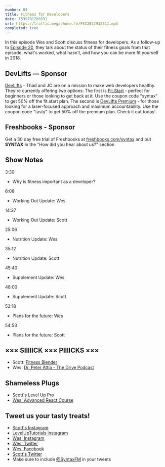 ```yaml
---
number: 84
title: Fitness for Developers
date: 1539781200331
url: https://traffic.megaphone.fm/FSI2822932511.mp3
completed: true
---
```


In this episode Wes and Scott discuss fitness for developers. As a follow-up to [Episode 20](https://syntax.fm/show/020/fitness-nutrition-and-losing-weight), they talk about the status of their fitness goals from that episode, what's worked, what hasn't, and how you can be more fit yourself in 2018.

## DevLifts — Sponsor

[DevLifts](https://devlifts.io/) - Thad and JC are on a mission to make web developers healthy. They're currently offering two options: The first is [Fit.Start](https://devlifts.io/join) - perfect for beginners or those looking to get back at it. Use the coupon code "syntax" to get 50% off the fit.start plan. The second is [DevLifts Premium](https://devlifts.io/join) - for those looking for a laser-focused approach and maximum accountability. Use the coupon code "tasty" to get 50% off the premium plan. Check it out today!

## Freshbooks - Sponsor

Get a 30 day free trial of Freshbooks at [freshbooks.com/syntax](https://freshbooks.com/syntax) and put **SYNTAX** in the "How did you hear about us?" section.

## Show Notes

3:30

* Why is fitness important as a developer?

6:08

* Working Out Update: Wes

14:37

* Working Out Update: Scott

25:06

* Nutrition Update: Wes

35:12

* Nutrition Update: Scott

45:40

* Supplement Update: Wes

48:00

* Supplement Update: Scott

52:18

* Plans for the future: Wes

54:53

* Plans for the future: Scott

## ××× SIIIIICK ××× PIIIICKS ×××

* Scott: [Fitness Blender](https://www.fitnessblender.com/)
* Wes: [Dr. Peter Attia - The Drive Podcast](https://peterattiamd.com/podcast/)

## Shameless Plugs

* [Scott's Level Up Pro](https://LevelUpTutorials.com/pro)
* [Wes' Advanced React Course](https://advancedreact.com/)

## Tweet us your tasty treats!

* [Scott's Instagram](https://www.instagram.com/stolinski/)
* [LevelUpTutorials Instagram](https://www.instagram.com/LevelUpTutorials/)
* [Wes' Instagram](https://www.instagram.com/wesbos/)
* [Wes' Twitter](https://twitter.com/wesbos)
* [Wes' Facebook](https://www.facebook.com/wesbos.developer)
* [Scott's Twitter](https://twitter.com/stolinski)
* Make sure to include [@SyntaxFM](https://twitter.com/SyntaxFM) in your tweets
